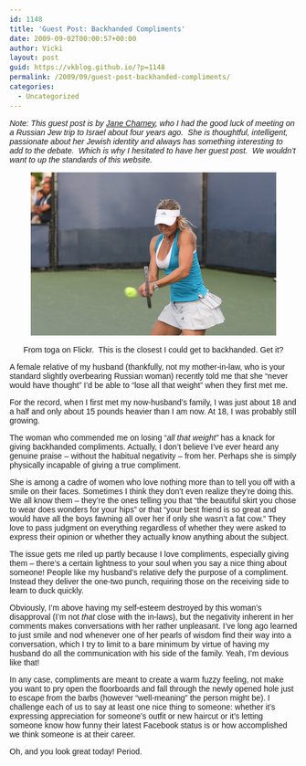 ```yaml
---
id: 1148
title: 'Guest Post: Backhanded Compliments'
date: 2009-09-02T00:00:57+00:00
author: Vicki
layout: post
guid: https://vkblog.github.io/?p=1148
permalink: /2009/09/guest-post-backhanded-compliments/
categories:
  - Uncategorized
---
```

<p style="font-family: arial,helvetica,sans-serif;">
  <em>Note: This guest post is by <a href="http://www.oychicago.com/bio.aspx?id=2884&terms=jane+charney">Jane Charney</a>, who I had the good luck of meeting on a Russian Jew trip to Israel about four years ago.  She is thoughtful, intelligent, passionate about her Jewish identity and always has something interesting to add to the debate.  Which is why I hesitated to have her guest post.  We wouldn&#8217;t want to up the standards of this website. </em>
</p>

<p style="font-family: arial,helvetica,sans-serif; text-align: center;">
  <a href="https://raw.githubusercontent.com/vkblog/vkblog.github.io/master/public/img/2009/09/361641060_384e8ae4d2.jpg"><img class="aligncenter size-full wp-image-1152" title="361641060_384e8ae4d2" src="https://raw.githubusercontent.com/vkblog/vkblog.github.io/master/public/img/2009/09/361641060_384e8ae4d2.jpg" alt="361641060_384e8ae4d2" width="430" height="286" /></a>
</p>

<p style="font-family: arial,helvetica,sans-serif; text-align: center;">
  From toga on Flickr.  This is the closest I could get to backhanded. Get it?
</p>

<p style="font-family: arial,helvetica,sans-serif;">
  A female relative of my husband (thankfully, not my mother-in-law, who is your standard slightly overbearing Russian woman) recently told me that she “never would have thought” I’d be able to “lose all that weight” when they first met me.
</p>

<p style="font-family: arial,helvetica,sans-serif;">
  For the record, when I first met my now-husband’s family, I was just about 18 and a half and only about 15 pounds heavier than I am now. At 18, I was probably still growing.
</p>

<p style="font-family: arial,helvetica,sans-serif;">
  The woman who commended me on losing “<em>all that weight”</em> has a knack for giving backhanded compliments. Actually, I don’t believe I’ve ever heard any genuine praise – without the habitual negativity – from her. Perhaps she is simply physically incapable of giving a true compliment.
</p>

<p style="font-family: arial,helvetica,sans-serif;">
  She is among a cadre of women who love nothing more than to tell you off with a smile on their faces. Sometimes I think they don’t even realize they’re doing this. We all know them – they’re the ones telling you that “the beautiful skirt you chose to wear does wonders for your hips” or that “your best friend is so great and would have all the boys fawning all over her if only she wasn’t a fat cow.” They love to pass judgment on everything regardless of whether they were asked to express their opinion or whether they actually know anything about the subject.
</p>

<p style="font-family: arial,helvetica,sans-serif;">
  The issue gets me riled up partly because I love compliments, especially giving them – there’s a certain lightness to your soul when you say a nice thing about someone! People like my husband’s relative defy the purpose of a compliment. Instead they deliver the one-two punch, requiring those on the receiving side to learn to duck quickly.
</p>

<p style="font-family: arial,helvetica,sans-serif;">
  Obviously, I’m above having my self-esteem destroyed by this woman’s disapproval (I’m not <em>that</em> close with the in-laws), but the negativity inherent in her comments makes conversations with her rather unpleasant. I’ve long ago learned to just smile and nod whenever one of her pearls of wisdom find their way into a conversation, which I try to limit to a bare minimum by virtue of having my husband do all the communication with his side of the family. Yeah, I’m devious like that!
</p>

<p style="font-family: arial,helvetica,sans-serif;">
  In any case, compliments are meant to create a warm fuzzy feeling, not make you want to pry open the floorboards and fall through the newly opened hole just to escape from the barbs (however “well-meaning” the person might be). I challenge each of us to say at least one nice thing to someone: whether it’s expressing appreciation for someone’s outfit or new haircut or it’s letting someone know how funny their latest Facebook status is or how accomplished we think someone is at their career.
</p>

<p style="font-family: arial,helvetica,sans-serif;">
  Oh, and you look great today! Period.
</p>